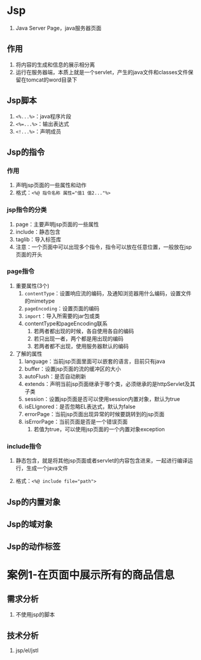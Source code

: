 # Jsp
1. Java Server Page，java服务器页面
## 作用
1. 将内容的生成和信息的展示相分离
2. 运行在服务器端，本质上就是一个servlet，产生的java文件和classes文件保留在tomcat的word目录下

## Jsp脚本
1. `<%...%>`：java程序片段
2. `<%=...%>`：输出表达式
3. `<!...%>`：声明成员

## Jsp的指令
### 作用
1. 声明jsp页面的一些属性和动作
2. 格式：`<%@ 指令名称 属性="值1 值2..."%>`

### jsp指令的分类
1. page：主要声明jsp页面的一些属性
2. include：静态包含
3. taglib：导入标签库
4. 注意：一个页面中可以出现多个指令，指令可以放在任意位置，一般放在jsp页面的开头

### page指令
1. 重要属性(3个)
    1. `contentType`：设置响应流的编码，及通知浏览器用什么编码，设置文件的mimetype
    2. `pageEncoding`：设置页面的编码
    3. `import`：导入所需要的jar包或类
    4. contentType和pageEncoding联系
        1. 若两者都出现的时候，各自使用各自的编码
        2. 若只出现一者，两个都是用出现的编码
        3. 若两者都不出现，使用服务器默认的编码
2. 了解的属性
    1. language：当前jsp页面里面可以嵌套的语言，目前只有java
    2. buffer：设置jsp页面的流的缓冲区的大小
    3. autoFlush：是否自动刷新
    4. extends：声明当前jsp页面继承于哪个类，必须继承的是httpServlet及其子类
    5. session：设置jsp页面是否可以使用session内置对象，默认为true
    6. isELIgnored：是否忽略EL表达式，默认为false
    7. errorPage：当前jsp页面出现异常的时候要跳转到的jsp页面
    8. isErrorPage：当前页面是否是一个错误页面
        1. 若值为true，可以使用jsp页面的一个内置对象exception

### include指令
1. 静态包含，就是将其他jsp页面或者servlet的内容包含进来，一起进行编译运行，生成一个java文件

2. 格式：`<%@ include file="path">`
## Jsp的内置对象

## Jsp的域对象

## Jsp的动作标签



# 案例1-在页面中展示所有的商品信息
## 需求分析
1. 不使用jsp的脚本

## 技术分析
1. jsp/el/jstl
